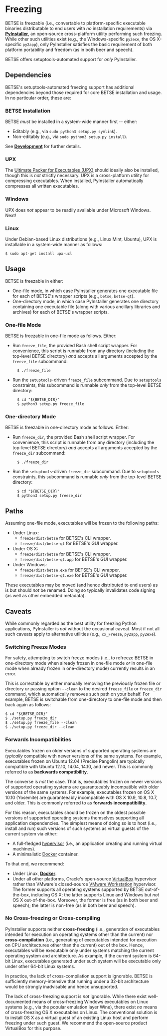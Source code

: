Freezing
===========

BETSE is freezable (i.e., convertable to platform-specific executable binaries
distributable to end users with _no_ installation requirements) via
[**PyInstaller**](http://www.pyinstaller.org), an open-source cross-platform
utility performing such freezing. While other such utilities exist (e.g., the
Windows-specific `py2exe`, the OS X-specific `py2app`), only PyInstaller
satisfies the basic requirement of both platform portability and freedom (as in
both beer and speech).

BETSE offers setuptools-automated support for _only_ PyInstaller.

## Dependencies

BETSE's setuptools-automated freezing support has additional dependencies
beyond those required for core BETSE installation and usage. In no particular
order, these are:

### BETSE Installation

BETSE _must_ be installed in a system-wide manner first -- either:

* Editably (e.g., via `sudo python3 setup.py symlink`).
* Non-editably (e.g., via `sudo python3 setup.py install`).

See [**Development**](DEVELOP.md) for further details.

### UPX

The [Ultimate Packer for Executables (UPX)](http://upx.sourceforge.net) should
ideally also be installed, though this is _not_ strictly necessary. UPX is a
cross-platform utility for compressing executables. When installed, PyInstaller
automatically compresses all written executables.

### Windows

UPX does _not_ appear to be readily available under Microsoft Windows. Next!

### Linux

Under Debian-based Linux distributions (e.g., Linux Mint, Ubuntu), UPX is
installable in a system-wide manner as follows:

    $ sudo apt-get install upx-ucl

## Usage

BETSE is freezable in either:

* One-file mode, in which case PyInstaller generates one executable file for
  each of BETSE's wrapper scripts (e.g., `betse`, `betse-qt`).
* One-directory mode, in which case PyInstaller generates one directory
  containing one executable file (along with various ancillary libraries and
  archives) for each of BETSE's wrapper scripts.

### One-file Mode

BETSE is freezable in one-file mode as follows. Either:

* Run `freeze_file`, the provided Bash shell script wrapper. For convenience,
  this script is runnable from any directory (including the top-level BETSE
  directory) _and_ accepts all arguments accepted by the `freeze_file`
  subcommand:

        $ ./freeze_file

* Run the `setuptools`-driven `freeze_file` subcommand. Due to `setuptools`
  constraints, this subcommand is runnable _only_ from the top-level BETSE
  directory:

        $ cd "${BETSE_DIR}"
        $ python3 setup.py freeze_file

### One-directory Mode

BETSE is freezable in one-directory mode as follows. Either:

* Run `freeze_dir`, the provided Bash shell script wrapper. For convenience,
  this script is runnable from any directory (including the top-level BETSE
  directory) _and_ accepts all arguments accepted by the `freeze_dir`
  subcommand:

        $ ./freeze_dir

* Run the `setuptools`-driven `freeze_dir` subcommand. Due to `setuptools`
  constraints, this subcommand is runnable _only_ from the top-level BETSE
  directory:

        $ cd "${BETSE_DIR}"
        $ python3 setup.py freeze_dir

## Paths

Assuming one-file mode, executables will be frozen to the following paths:

* Under Linux:
  * `freeze/dist/betse` for BETSE's CLI wrapper.
  * `freeze/dist/betse-qt` for BETSE's GUI wrapper.
* Under OS X:
  * `freeze/dist/betse` for BETSE's CLI wrapper.
  * `freeze/dist/betse-qt.app` for BETSE's GUI wrapper.
* Under Windows:
  * `freeze/dist/betse.exe` for BETSE's CLI wrapper.
  * `freeze/dist/betse-qt.exe` for BETSE's GUI wrapper.

These executables may be moved (and hence distributed to end users) as is but
should _not_ be renamed. Doing so typically invalidates code signing (as well as
other embedded metadata).

## Caveats

While commonly regarded as the best utility for freezing Python applications,
PyInstaller is _not_ without the occasional caveat. Most if not all such caveats
apply to alternative utilities (e.g., `cx_Freeze`, `py2app`, `py2exe`).

### Switching Freeze Modes

For safety, attempting to switch freeze modes (i.e., to refreeze BETSE in
one-directory mode when already frozen in one-file mode _or_ in one-file mode
when already frozen in one-directory mode) currently results in an error.

This is correctable by either manually removing the previously frozen file or
directory _or_ passing option `--clean` to the desired `freeze_file` or
`freeze_dir` command, which automatically removes such path on your behalf. For
example, BETSE is switchable from one-directory to one-file mode and then back
again as follows:

    $ cd "${BETSE_DIR}"
    $ ./setup.py freeze_dir
    $ ./setup.py freeze_file --clean
    $ ./setup.py freeze_dir --clean

### Forwards Incompatibilities

Executables frozen on older versions of supported operating systems are
_typically_ compatible with newer versions of the same systems. For example,
executables frozen on Ubuntu 12.04 (Precise Pangolin) are typically compatible
with Ubuntu 12.10, 14.04, 14.10, and newer. This is commonly referred to as
**backwards compatibility**.

The converse is *not* the case. That is, executables frozen on newer versions of
supported operating systems are guaranteeably incompatible with older versions
of the same systems. For example, executables frozen on OS X 10.10 (Yosemite)
are guaranteeably incompatible with OS X 10.9, 10.8, 10.7, and older. This is
commonly referred to as **forwards incompatibility**.

For this reason, executables should be frozen on the oldest possible versions
of supported operating systems themselves supporting all application
dependencies. The simplest means of doing so is to host (i.e., install and
run) such versions of such systems as virtual guests of the current system via
either:

* A full-fledged [hypervisor](https://en.wikipedia.org/wiki/Hypervisor) (i.e.,
  an application creating and running virtual machines).
* A minimalistic [Docker](https://www.docker.com) container.

To that end, we recommend:

* Under Linux, [**Docker**](https://www.docker.com).
* Under all other platforms, Oracle's open-source
  [VirtualBox](https://www.virtualbox.org) hypervisor rather than VMware's
  closed-source [VMware Workstation](https://www.vmware.com) hypervisor. The
  former supports all operating systems supported by BETSE out-of-the-box,
  including OS X; the latter supports Linux and Windows but _not_ OS X
  out-of-the-box. Moreover, the former is free (as in both beer and speech); the
  latter is non-free (as in both beer and speech).

### No Cross-freezing or Cross-compiling

PyInstaller supports neither **cross-freezing** (i.e., generation of
executables intended for execution on operating systems other than the current)
nor **cross-compilation** (i.e., generating of executables intended for
execution on CPU architectures other than the current) out of the box. Hence,
executables will be executable only under systems matching the current operating
system and architecture. As example, if the current system is 64-bit Linux,
executables generated under such system will be executable only under other
64-bit Linux systems.

In practice, the lack of cross-compilation support is ignorable. BETSE is
sufficiently memory-intensive that running under a 32-bit architecture would be
strongly inadvisable and hence unsupported.

The lack of cross-freezing support is _not_ ignorable. While there exist well-
documented means of cross-freezing Windows executables on Linux systems (e.g.,
via the popular emulation layer Wine), there exist _no_ means of cross-freezing
OS X executables on Linux. The conventional solution is to install OS X as a
virtual guest of an existing Linux host and perform freezing under such guest.
We recommend the open-source product VirtualBox for this purpose.
